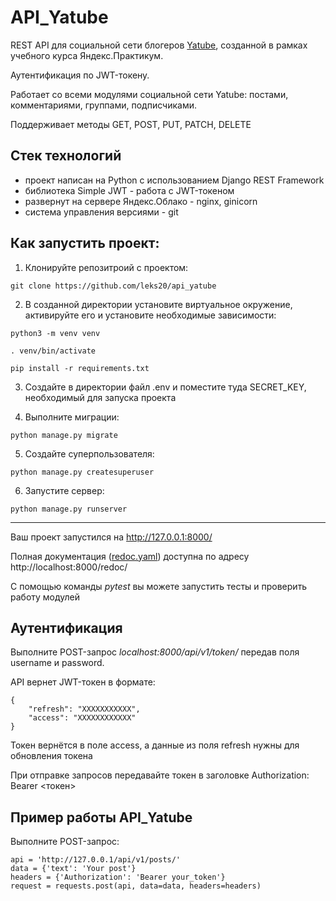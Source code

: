 
# API_Yatube

REST API для социальной сети блогеров [Yatube](https://blog-yatube.tk), созданной в рамках учебного курса Яндекс.Практикум.

Аутентификация по JWT-токену.

Работает со всеми модулями социальной сети Yatube: постами, комментариями, группами, подписчиками.

Поддерживает методы GET, POST, PUT, PATCH, DELETE

## Стек технологий
- проект написан на Python с использованием Django REST Framework
- библиотека Simple JWT - работа с JWT-токеном
- развернут на сервере Яндекс.Облако - nginx, ginicorn
- система управления версиями - git

## Как запустить проект:

1) Клонируйте репозитроий с проектом:
```
git clone https://github.com/leks20/api_yatube
```
2) В созданной директории установите виртуальное окружение, активируйте его и установите необходимые зависимости:
```
python3 -m venv venv

. venv/bin/activate

pip install -r requirements.txt
```
3) Создайте в директории файл .env и поместите туда SECRET_KEY, необходимый для запуска проекта

4) Выполните миграции:
```
python manage.py migrate
```
5) Создайте суперпользователя:
```
python manage.py createsuperuser
```
6) Запустите сервер:
```
python manage.py runserver
```
____________________________________

Ваш проект запустился на http://127.0.0.1:8000/

Полная документация ([redoc.yaml](https://github.com/leks20/api_yatube/blob/master/static/redoc.yaml)) доступна по адресу http://localhost:8000/redoc/

С помощью команды *pytest* вы можете запустить тесты и проверить работу модулей

## Аутентификация

Выполните POST-запрос *localhost:8000/api/v1/token/* передав поля username и password.

API вернет JWT-токен в формате:

    {
        "refresh": "ХХХХХХХХХХХ",
        "access": "ХХХХХХХХХХХХ"
    }
    
Токен вернётся в поле access, а данные из поля refresh нужны для обновления токена

При отправке запроcов передавайте токен в заголовке Authorization: Bearer <токен>

## Пример работы API_Yatube
Выполните POST-запрос:
```
api = 'http://127.0.0.1/api/v1/posts/'
data = {'text': 'Your post'}
headers = {'Authorization': 'Bearer your_token'}
request = requests.post(api, data=data, headers=headers)
```
